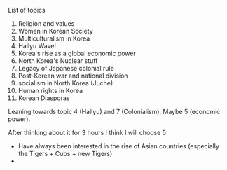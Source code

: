 List of topics 
1) Religion and values
2) Women in Korean Society
3) Multiculturalism in Korea
4) Hallyu Wave! 
5) Korea's rise as a global economic power
6) North Korea's Nuclear stuff
7) Legacy of Japanese colonial rule
8) Post-Korean war and national division
9) socialism in North Korea (Juche) 
10) Human rights in Korea
11) Korean Diasporas 


Leaning towards topic 4 (Hallyu) and 7 (Colonialism). Maybe 5 (economic power). 

After thinking about it for 3 hours I think I will choose 5: 
- Have always been interested in the rise of Asian countries (especially the Tigers + Cubs + new Tigers) 
- 